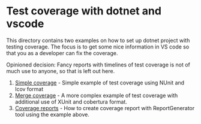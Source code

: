 # Test coverage with dotnet and vscode

This directory contains two examples on how to set up dotnet project with
testing coverage. The focus is to get some nice information in VS code so that
you as a developer can fix the coverage.

Opinioned decision: Fancy reports with timelines of test coverage is not of much use to
anyone, so that is left out here.

1. [Simple coverage](01-simple/Simple%20coverage.md) - Simple example of test coverage using NUnit and lcov format
2. [Merge coverage](02-merge/Coverage%20with%20merging.md) - A more complex example of test coverage with additional use of XUnit and cobertura format.
3. [Coverage reports](03-report/Coverage%20reports.md) - How to create coverage report with ReportGenerator tool using the example above.

